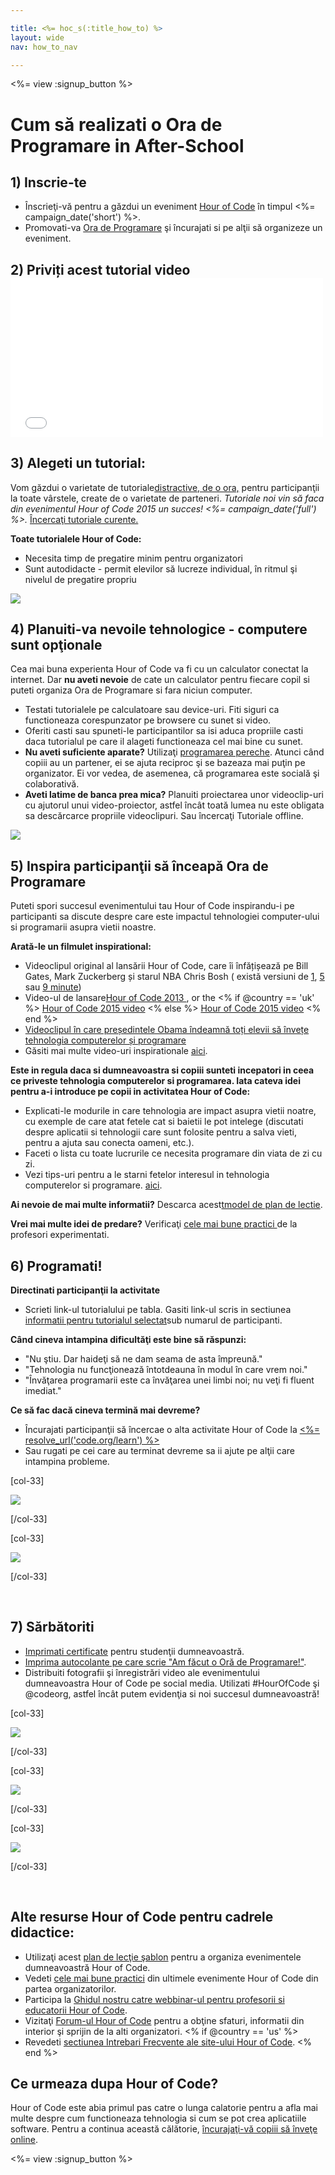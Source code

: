 ```yaml
---

title: <%= hoc_s(:title_how_to) %>
layout: wide
nav: how_to_nav

---
```


<%= view :signup_button %>

# Cum să realizati o Ora de Programare in After-School

## 1) Inscrie-te

  * Înscrieţi-vă pentru a găzdui un eveniment [Hour of Code](<%= resolve_url('/') %>) în timpul <%= campaign_date('short') %>.
  * Promovati-va [Ora de Programare](<%= resolve_url('/promote') %>) şi încurajati si pe alţii să organizeze un eveniment.

## 2) Priviți acest tutorial video <iframe width="500" height="255" src="//www.youtube.com/embed/SrnvvWDm73k" frameborder="0" allowfullscreen></iframe>
## 3) Alegeti un tutorial:

Vom găzdui o varietate de tutoriale[distractive, de o ora,](<%= resolve_url('https://code.org/learn') %>) pentru participanţii la toate vârstele, create de o varietate de parteneri. *Tutoriale noi vin să faca din evenimentul Hour of Code 2015 un succes! <%= campaign_date('full') %>.* [Încercaţi tutoriale curente.](<%= resolve_url("https://code.org/learn") %>)

**Toate tutorialele Hour of Code:**

  * Necesita timp de pregatire minim pentru organizatori
  * Sunt autodidacte - permit elevilor să lucreze individual, în ritmul şi nivelul de pregatire propriu

[![](/images/fit-700/tutorials.png)](<%= resolve_url('https://code.org/learn') %>)

## 4) Planuiti-va nevoile tehnologice - computere sunt opţionale

Cea mai buna experienta Hour of Code va fi cu un calculator conectat la internet. Dar **nu aveti nevoie** de cate un calculator pentru fiecare copil si puteti organiza Ora de Programare si fara niciun computer.

  * Testati tutorialele pe calculatoare sau device-uri. Fiti siguri ca functioneaza corespunzator pe browsere cu sunet si video.
  * Oferiti casti sau spuneti-le participantilor sa isi aduca propriile casti daca tutorialul pe care il alageti functioneaza cel mai bine cu sunet.
  * **Nu aveti suficiente aparate?** Utilizaţi [ programarea pereche](https://www.youtube.com/watch?v=vgkahOzFH2Q). Atunci când copiii au un partener, ei se ajuta reciproc şi se bazeaza mai puţin pe organizator. Ei vor vedea, de asemenea, că programarea este socială şi colaborativă.
  * **Aveti latime de banca prea mica?** Planuiti proiectarea unor videoclip-uri cu ajutorul unui video-proiector, astfel încât toată lumea nu este obligata sa descărcarce propriile videoclipuri. Sau încercaţi Tutoriale offline.

![](/images/fit-350/group_ipad.jpg)

## 5) Inspira participanţii să înceapă Ora de Programare

Puteti spori succesul evenimentului tau Hour of Code inspirandu-i pe participanti sa discute despre care este impactul tehnologiei computer-ului si programarii asupra vietii noastre.

**Arată-le un filmulet inspirational:**

  * Videoclipul original al lansării Hour of Code, care îi înfățișează pe Bill Gates, Mark Zuckerberg și starul NBA Chris Bosh ( există versiuni de [1](https://www.youtube.com/watch?v=qYZF6oIZtfc), [5](https://www.youtube.com/watch?v=nKIu9yen5nc) sau [9 minute](https://www.youtube.com/watch?v=dU1xS07N-FA))
  * Video-ul de lansare[Hour of Code 2013 ](https://www.youtube.com/watch?v=FC5FbmsH4fw), or the <% if @country == 'uk' %> [Hour of Code 2015 video](https://www.youtube.com/watch?v=7L97YMYqLHc) <% else %> [Hour of Code 2015 video](https://www.youtube.com/watch?v=7L97YMYqLHc) <% end %>
  * [Videoclipul în care președintele Obama îndeamnă toți elevii să învețe tehnologia computerelor și programare](https://www.youtube.com/watch?v=6XvmhE1J9PY)
  * Găsiti mai multe video-uri inspirationale [aici](https://www.youtube.com/playlist?list=PLzdnOPI1iJNfpD8i4Sx7U0y2MccnrNZuP).

**Este in regula daca si dumneavoastra si copiii sunteti incepatori in ceea ce priveste tehnologia computerelor si programarea. Iata cateva idei pentru a-i introduce pe copii in activitatea Hour of Code:**

  * Explicati-le modurile in care tehnologia are impact asupra vietii noatre, cu exemple de care atat fetele cat si baietii le pot intelege (discutati despre aplicatii si tehnologii care sunt folosite pentru a salva vieti, pentru a ajuta sau conecta oameni, etc.).
  * Faceti o lista cu toate lucrurile ce necesita programare din viata de zi cu zi.
  * Vezi tips-uri pentru a le starni fetelor interesul in tehnologia computerelor si programare. [aici](<%= resolve_url('https://code.org/girls') %>).

**Ai nevoie de mai multe informatii?** Descarca acest[tmodel de plan de lectie](/files/AfterschoolEducatorLessonPlanOutline.docx).

**Vrei mai multe idei de predare?** Verificaţi [ cele mai bune practici ](http://www.slideshare.net/TeachCode/hour-of-code-best-practices-for-successful-educators-51273466)de la profesori experimentati.

## 6) Programati!

**Directinati participanţii la activitate**

  * Scrieti link-ul tutorialului pe tabla. Gasiti link-ul scris in sectiunea [ informatii pentru tutorialul selectat](<%= resolve_url('https://code.org/learn') %>)sub numarul de participanti.

**Când cineva intampina dificultăţi este bine să răspunzi:**

  * "Nu ştiu. Dar haideţi să ne dam seama de asta împreună."
  * "Tehnologia nu funcţionează întotdeauna în modul în care vrem noi."
  * "Învăţarea programarii este ca învăţarea unei limbi noi; nu veţi fi fluent imediat."

**Ce să fac dacă cineva termină mai devreme?**

  * Încurajati participanţii să încercae o alta activitate Hour of Code la [<%= resolve_url('code.org/learn') %>](<%= resolve_url('https://code.org/learn') %>)
  * Sau rugati pe cei care au terminat devreme sa ii ajute pe alţii care intampina probleme.

[col-33]

![](/images/fit-250/highschoolgirls.jpeg)

[/col-33]

[col-33]

![](/images/fit-300/group_ar.jpg)

[/col-33]

<p style="clear:both">
  &nbsp;
</p>

## 7) Sărbătoriti

  * [Imprimati certificate](<%= resolve_url('https://code.org/certificates') %>) pentru studenţii dumneavoastră.
  * [Imprima autocolante pe care scrie "Am făcut o Oră de Programare!"](<%= resolve_url('/promote/resources#stickers') %>).
  * Distribuiti fotografii şi înregistrări video ale evenimentului dumneavoastra Hour of Code pe social media. Utilizati #HourOfCode şi @codeorg, astfel încât putem evidenţia si noi succesul dumneavoastră!

[col-33]

![](/images/fit-250/celebrate2.jpeg)

[/col-33]

[col-33]

![](/images/fit-260/highlight-certificates.jpg)

[/col-33]

[col-33]

![](/images/fit-300/boy-certificate.jpg)

[/col-33]

<p style="clear:both">
  &nbsp;
</p>

## Alte resurse Hour of Code pentru cadrele didactice:

  * Utilizaţi acest [plan de lecţie şablon](/files/AfterschoolEducatorLessonPlanOutline.docx) pentru a organiza evenimentele dumneavoastră Hour of Code.
  * Vedeti [cele mai bune practici](http://www.slideshare.net/TeachCode/hour-of-code-best-practices-for-successful-educators-51273466) din ultimele evenimente Hour of Code din partea organizatorilor. 
  * Participa la [ Ghidul nostru catre webbinar-ul pentru profesorii si educatorii Hour of Code](http://www.eventbrite.com/e/an-educators-guide-to-the-hour-of-code-tickets-17987415845).
  * Vizitaţi [Forum-ul Hour of Code](http://forum.code.org/c/plc/hour-of-code) pentru a obţine sfaturi, informatii din interior şi sprijin de la alti organizatori. <% if @country == 'us' %>
  * Revedeti [ sectiunea Intrebari Frecvente ale site-ului Hour of Code](https://support.code.org/hc/en-us/categories/200147083-Hour-of-Code). <% end %>

## Ce urmeaza dupa Hour of Code?

Hour of Code este abia primul pas catre o lunga calatorie pentru a afla mai multe despre cum functioneaza tehnologia si cum se pot crea aplicatiile software. Pentru a continua această călătorie, [încurajaţi-vă copiii să înveţe online](<%= resolve_url('https://code.org/learn/beyond') %>).

<%= view :signup_button %>